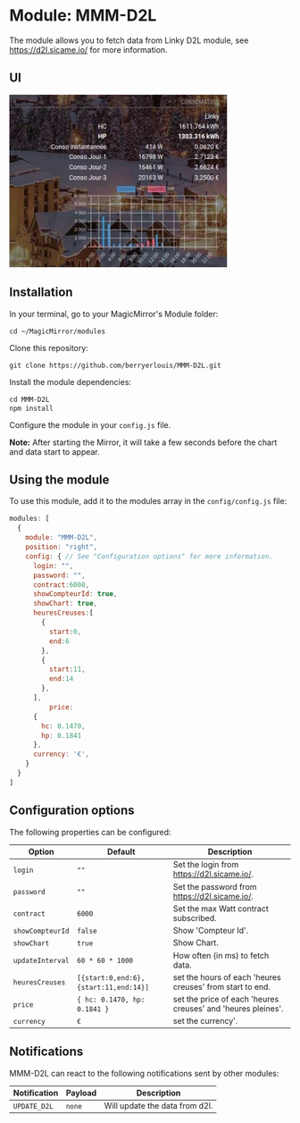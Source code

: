 # Module: MMM-D2L
The module allows you to fetch data from Linky D2L module, see https://d2l.sicame.io/ for more information.

## UI
![UI](ui-d2l.jpg)

## Installation

In your terminal, go to your MagicMirror's Module folder:
````
cd ~/MagicMirror/modules
````

Clone this repository:
````
git clone https://github.com/berryerlouis/MMM-D2L.git
````

Install the module dependencies:
````
cd MMM-D2L
npm install
````

Configure the module in your `config.js` file.

**Note:** After starting the Mirror, it will take a few seconds before the chart and data start to appear.

## Using the module

To use this module, add it to the modules array in the `config/config.js` file:
````javascript
modules: [
  {
    module: "MMM-D2L",
    position: "right",
    config: { // See "Configuration options" for more information.
      login: "",
      password: "",
      contract:6000,
      showCompteurId: true,
      showChart: true,
      heuresCreuses:[
        {
          start:0,
          end:6
        },
        {
          start:11,
          end:14
        },
      ],
		  price: 
      { 
        hc: 0.1470, 
        hp: 0.1841 
      },
      currency: '€',
    }
  }
]
````

## Configuration options

The following properties can be configured:



|Option|Default|Description|
|---|---|---|
|`login`|`""`|Set the login from https://d2l.sicame.io/.|
|`password`|`""`|Set the password from https://d2l.sicame.io/.|
|`contract`|`6000`|Set the max Watt contract subscribed.|
|`showCompteurId`|`false`|Show 'Compteur Id'.|
|`showChart`|`true`|Show Chart.|
|`updateInterval`|`60 * 60 * 1000`|How often (in ms) to fetch data.|
|`heuresCreuses`|`[{start:0,end:6},{start:11,end:14}]`|set the hours of each 'heures creuses' from start to end.|
|`price`|`{ hc: 0.1470, hp: 0.1841 }`|set the price of each 'heures creuses' and 'heures pleines'.|
|`currency`|`€`|set the currency'.|

## Notifications

MMM-D2L can react to the following notifications sent by other modules:

|Notification|Payload|Description|
|---|---|---|
|`UPDATE_D2L`|`none`|Will update the data from d2l.|